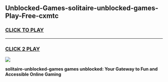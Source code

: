 
## Unblocked-Games-solitaire-unblocked-games-Play-Free-cxmtc
<h3>
<a href="https://premium76.site?title=solitaire-unblocked-games&ref=12A">CLICK TO PLAY</a></h3>
<hr>

<h3>
<a href="https://premium76.site?title=solitaire-unblocked-games&ref=12A">CLICK 2 PLAY</a>
  
</h3>

<a href="https://premium76.site?title=solitaire-unblocked-games&ref=12A"><img src="https://clearcache.store/games.png"></a>


**solitaire-unblocked-games games unblocked: Your Gateway to Fun and Accessible Online Gaming**
